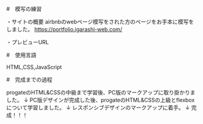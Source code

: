 #　模写の練習

・サイトの概要 airbnbのwebページ模写をされた方のページをお手本に模写をしました。 https://portfolio.igarashi-web.com/

・プレビューURL 


#　使用言語

HTML,CSS,JavaScript


#　完成までの過程

progateのHTML&CSSの中級まで学習後、PC版のマークアップに取り掛かりました。
↓
PC版デザインが完成した後、progateのHTML&CSSの上級とflexboxについて学習しました。
↓
レスポンシブデザインのマークアップに着手。
↓
完成！！！






